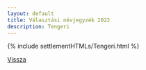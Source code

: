 ```yaml
---
layout: default
title: Választási névjegyzék 2022
description: Tengeri
---
```


{% include settlementHTMLs/Tengeri.html %}

[Vissza](./)